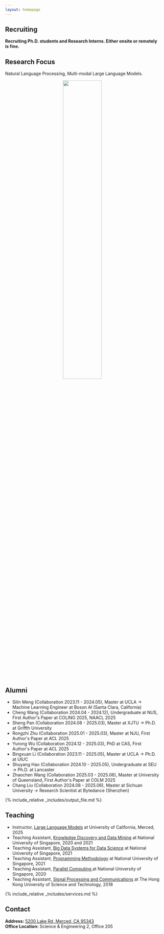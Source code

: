 ```yaml
---
layout: homepage
---
```


## Recruiting

**Recruiting Ph.D. students and Research Interns. Either onsite or remotely is fine.**<br>

## Research Focus

Natural Language Processing, Multi-modal Large Language Models.<br> 

<p align="center">
<img src='person_logo.png' width = "50%">
</p>

## Alumni
- Silin Meng (Collaboration 2023.11 - 2024.05), Master at UCLA -> Machine Learning Engineer at Boson AI (Santa Clara, California)
- Cheng Wang (Collaboration 2024.04 - 2024.12), Undergraduate at NUS, First Author's Paper at COLING 2025, NAACL 2025 
- Sheng Pan (Collaboration 2024.08 - 2025.03), Master at XJTU -> Ph.D. at Griffth University
- Rongzhi Zhu (Collaboration 2025.01 - 2025.03), Master at NJU, First Author's Paper at ACL 2025 
- Yurong Wu (Collaboration 2024.12 - 2025.03), PhD at CAS, First Author's Paper at ACL 2025
- Bingxuan Li (Collaboration 2023.11 - 2025.05), Master at UCLA -> Ph.D. at UIUC
- Shuyang Hao (Collaboration 2024.10 - 2025.05), Undergraduate at SEU -> Ph.D. at Lancaster
- Zhaochen Wang (Collaboration 2025.03 - 2025.06), Master at University of Queensland, First Author's Paper at COLM 2025
- Chang Liu (Collaboration 2024.08 - 2025.06), Master at Sichuan University -> Research Scientist at Bytedance (Shenzhen)


{% include_relative _includes/output_file.md %}


## Teaching
- Instructor, [Large Language Models](https://wangywust.github.io/llm-course-2025) at University of California, Merced, 2025
- Teaching Assistant, [Knowledge Discovery and Data Mining](https://nusmods.com/modules/CS5228/knowledge-discovery-and-data-mining) at National University of Singapore, 2020 and 2021
- Teaching Assistant, [Big Data Systems for Data Science](https://nusmods.com/modules/CS5228/knowledge-discovery-and-data-mining) at National University of Singapore, 2021
- Teaching Assistant, [Programming Methodology](https://nusmods.com/modules/CS5228/knowledge-discovery-and-data-mining) at National University of Singapore, 2021
- Teaching Assistant, [Parallel Computing ](https://nusmods.com/modules/CS3210/parallel-computing) at National University of Singapore, 2020
- Teaching Assistant, [Signal Processing and Communications](https://nusmods.com/modules/CS5228/knowledge-discovery-and-data-mining) at The Hong Kong University of Science and Technology, 2018

{% include_relative _includes/services.md %}

## Contact
**Address:** [5200 Lake Rd, Merced, CA 95343](https://g.co/kgs/4tVi9BQ)
<br>
**Office Location:**  Science & Engineering 2, Office 205